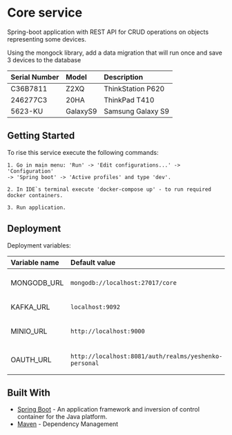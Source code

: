 # Core service

Spring-boot application with REST API for CRUD operations on objects representing some devices.

Using the mongock library, add a data migration that will run once and save 3 devices to the database

| Serial Number        | Model        | Description           |
|:---------------------|:-------------|:----------------------|
| C36B7811             | Z2XQ         | ThinkStation P620     |
| 246277C3             | 20HA         | ThinkPad T410         |
| 5623-KU              | GalaxyS9     | Samsung Galaxy S9     |

## Getting Started

To rise this service execute the following commands:

    1. Go in main menu: 'Run' -> 'Edit configurations...' -> 'Configuration'
    -> 'Spring boot' -> 'Active profiles' and type 'dev'.

    2. In IDE`s terminal execute 'docker-compose up' - to run required docker containers.
    
    3. Run application.

## Deployment

Deployment variables:

| Variable name                     | Default value                                         | Description            |
|:----------------------------------|:------------------------------------------------------|:-----------------------|
| MONGODB_URL                       | `mongodb://localhost:27017/core`                      | Host of mongo database |
| KAFKA_URL                         | `localhost:9092`                                      | Host of kafka          |
| MINIO_URL                         | `http://localhost:9000`                               | Host of minio server   |
| OAUTH_URL                         | `http://localhost:8081/auth/realms/yeshenko-personal` | Host of keycloak oauth |

## Built With

* [Spring Boot](https://start.spring.io/) - An application framework and inversion of control container for the Java
  platform.
* [Maven](https://maven.apache.org/) - Dependency Management

